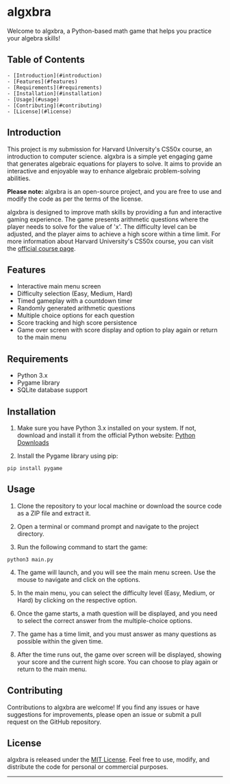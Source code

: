 # algxbra

Welcome to algxbra, a Python-based math game that helps you practice your algebra skills!

## Table of Contents
    - [Introduction](#introduction)
    - [Features](#features)
    - [Requirements](#requirements)
    - [Installation](#installation)
    - [Usage](#usage)
    - [Contributing](#contributing)
    - [License](#license)

## Introduction

This project is my submission for Harvard University's CS50x course, an introduction to computer science. algxbra is a simple yet engaging game that generates algebraic equations for players to solve. It aims to provide an interactive and enjoyable way to enhance algebraic problem-solving abilities.

**Please note:** algxbra is an open-source project, and you are free to use and modify the code as per the terms of the license.

algxbra is designed to improve math skills by providing a fun and interactive gaming experience. The game presents arithmetic questions where the player needs to solve for the value of 'x'. The difficulty level can be adjusted, and the player aims to achieve a high score within a time limit. For more information about Harvard University's CS50x course, you can visit the [official course page](https://pll.harvard.edu/course/cs50-introduction-computer-science).

## Features
- Interactive main menu screen
- Difficulty selection (Easy, Medium, Hard)
- Timed gameplay with a countdown timer
- Randomly generated arithmetic questions
- Multiple choice options for each question
- Score tracking and high score persistence
- Game over screen with score display and option to play again or return to the main menu

## Requirements
- Python 3.x
- Pygame library
- SQLite database support

## Installation
1. Make sure you have Python 3.x installed on your system. If not, download and install it from the official Python website: [Python Downloads](https://www.python.org/downloads/)

2. Install the Pygame library using pip:

`pip install pygame`

## Usage
1. Clone the repository to your local machine or download the source code as a ZIP file and extract it.

2. Open a terminal or command prompt and navigate to the project directory.

3. Run the following command to start the game:

`python3 main.py`

4. The game will launch, and you will see the main menu screen. Use the mouse to navigate and click on the options.

5. In the main menu, you can select the difficulty level (Easy, Medium, or Hard) by clicking on the respective option.

6. Once the game starts, a math question will be displayed, and you need to select the correct answer from the multiple-choice options.

7. The game has a time limit, and you must answer as many questions as possible within the given time.

8. After the time runs out, the game over screen will be displayed, showing your score and the current high score. You can choose to play again or return to the main menu.

## Contributing
Contributions to algxbra are welcome! If you find any issues or have suggestions for improvements, please open an issue or submit a pull request on the GitHub repository.

## License
algxbra is released under the [MIT License](LICENSE). Feel free to use, modify, and distribute the code for personal or commercial purposes.

---
